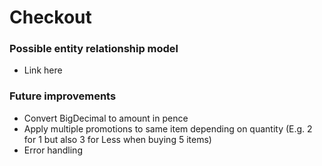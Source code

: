 # Checkout


### Possible entity relationship model
- Link here


### Future improvements
- Convert BigDecimal to amount in pence
- Apply multiple promotions to same item depending on quantity (E.g. 2 for 1 but also 3 for Less when buying 5 items)
- Error handling
